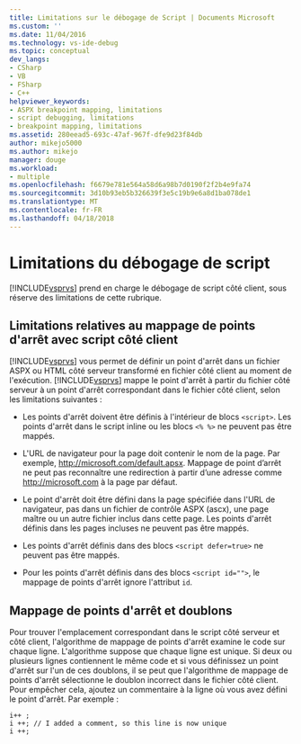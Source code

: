 ```yaml
---
title: Limitations sur le débogage de Script | Documents Microsoft
ms.custom: ''
ms.date: 11/04/2016
ms.technology: vs-ide-debug
ms.topic: conceptual
dev_langs:
- CSharp
- VB
- FSharp
- C++
helpviewer_keywords:
- ASPX breakpoint mapping, limitations
- script debugging, limitations
- breakpoint mapping, limitations
ms.assetid: 280eead5-693c-47af-967f-dfe9d23f84db
author: mikejo5000
ms.author: mikejo
manager: douge
ms.workload:
- multiple
ms.openlocfilehash: f6679e781e564a58d6a98b7d0190f2f2b4e9fa74
ms.sourcegitcommit: 3d10b93eb5b326639f3e5c19b9e6a8d1ba078de1
ms.translationtype: MT
ms.contentlocale: fr-FR
ms.lasthandoff: 04/18/2018
---
```

# <a name="limitations-on-script-debugging"></a>Limitations du débogage de script
[!INCLUDE[vsprvs](../code-quality/includes/vsprvs_md.md)] prend en charge le débogage de script côté client, sous réserve des limitations de cette rubrique.  
  
## <a name="limitations-on-breakpoint-mapping-with-client-side-script"></a>Limitations relatives au mappage de points d'arrêt avec script côté client  
 [!INCLUDE[vsprvs](../code-quality/includes/vsprvs_md.md)] vous permet de définir un point d'arrêt dans un fichier ASPX ou HTML côté serveur transformé en fichier côté client au moment de l'exécution. [!INCLUDE[vsprvs](../code-quality/includes/vsprvs_md.md)] mappe le point d'arrêt à partir du fichier côté serveur à un point d'arrêt correspondant dans le fichier côté client, selon les limitations suivantes :  
  
-   Les points d'arrêt doivent être définis à l'intérieur de blocs `<script>`. Les points d'arrêt dans le script inline ou les blocs `<% %>` ne peuvent pas être mappés.  
  
-   L'URL de navigateur pour la page doit contenir le nom de la page. Par exemple, http://microsoft.com/default.apsx. Mappage de point d’arrêt ne peut pas reconnaître une redirection à partir d’une adresse comme http://microsoft.com à la page par défaut.  
  
-   Le point d'arrêt doit être défini dans la page spécifiée dans l'URL de navigateur, pas dans un fichier de contrôle ASPX (ascx), une page maître ou un autre fichier inclus dans cette page. Les points d'arrêt définis dans les pages incluses ne peuvent pas être mappés.  
  
-   Les points d'arrêt définis dans des blocs `<script defer=true>` ne peuvent pas être mappés.  
  
-   Pour les points d'arrêt définis dans des blocs `<script id="">`, le mappage de points d'arrêt ignore l'attribut `id`.  
  
## <a name="breakpoint-mapping-and-duplicate-lines"></a>Mappage de points d'arrêt et doublons  
 Pour trouver l'emplacement correspondant dans le script côté serveur et côté client, l'algorithme de mappage de points d'arrêt examine le code sur chaque ligne. L'algorithme suppose que chaque ligne est unique. Si deux ou plusieurs lignes contiennent le même code et si vous définissez un point d'arrêt sur l'un de ces doublons, il se peut que l'algorithme de mappage de points d'arrêt sélectionne le doublon incorrect dans le fichier côté client. Pour empêcher cela, ajoutez un commentaire à la ligne où vous avez défini le point d'arrêt. Par exemple :  
  
```  
i++ ;  
i ++; // I added a comment, so this line is now unique  
i ++;  
```